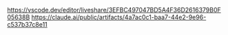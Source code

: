 https://vscode.dev/editor/liveshare/3EFBC497047BD5A4F36D2616379B0F05638B
  https://claude.ai/public/artifacts/4a7ac0c1-baa7-44e2-9e96-c537b37c8e11
